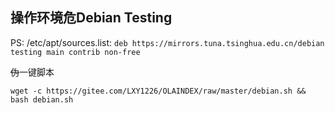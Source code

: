 ## 操作环境危Debian Testing
PS: /etc/apt/sources.list:
`deb https://mirrors.tuna.tsinghua.edu.cn/debian testing main contrib non-free`

<del>伪</del>一键脚本

`wget -c https://gitee.com/LXY1226/OLAINDEX/raw/master/debian.sh && bash debian.sh`
